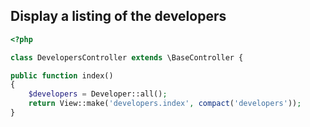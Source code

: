 Display a listing of the developers
----------------------------------
```php
<?php

class DevelopersController extends \BaseController {

public function index()
{
	$developers = Developer::all();
	return View::make('developers.index', compact('developers'));
}
```
